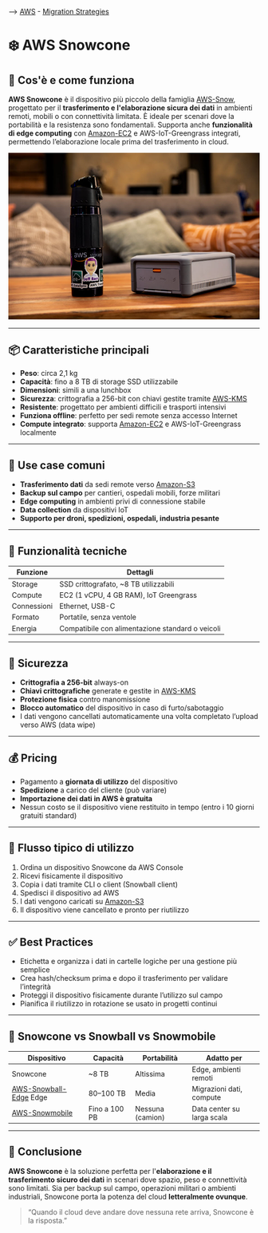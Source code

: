 --> [AWS](/00-Intro/AWS.md)  -  [Migration Strategies](/06-Cloud-Adoption-Framework-and-Migration-Strategies/AWS-Migration-Strategies.md)
# ❄️ AWS Snowcone

## 📘 Cos'è e come funziona

**AWS Snowcone** è il dispositivo più piccolo della famiglia [AWS-Snow](/06-Cloud-Adoption-Framework-and-Migration-Strategies/AWS-Snow.md), progettato per il **trasferimento e l'elaborazione sicura dei dati** in ambienti remoti, mobili o con connettività limitata. È ideale per scenari dove la portabilità e la resistenza sono fondamentali. 
Supporta anche **funzionalità di edge computing** con [Amazon-EC2](/01-Compute-options/Amazon-EC2.md) e AWS-IoT-Greengrass integrati, permettendo l’elaborazione locale prima del trasferimento in cloud.

![snowcone](img/snowcone.jpg)

---

## 📦 Caratteristiche principali

- **Peso**: circa 2,1 kg
- **Capacità**: fino a 8 TB di storage SSD utilizzabile
- **Dimensioni**: simili a una lunchbox
- **Sicurezza**: crittografia a 256-bit con chiavi gestite tramite [AWS-KMS](/09-Sicurezza-Compliance-Governance/Sicurezza/AWS-KMS.md)
- **Resistente**: progettato per ambienti difficili e trasporti intensivi
- **Funziona offline**: perfetto per sedi remote senza accesso Internet
- **Compute integrato**: supporta [Amazon-EC2](/01-Compute-options/Amazon-EC2.md) e AWS-IoT-Greengrass localmente

---

## 🚀 Use case comuni

- **Trasferimento dati** da sedi remote verso [Amazon-S3](/02-Storage-services/Amazon-S3.md)
- **Backup sul campo** per cantieri, ospedali mobili, forze militari
- **Edge computing** in ambienti privi di connessione stabile
- **Data collection** da dispositivi IoT
- **Supporto per droni, spedizioni, ospedali, industria pesante**

---

## 🔧 Funzionalità tecniche

| Funzione                | Dettagli                                |
|-------------------------|-----------------------------------------|
| Storage                 | SSD crittografato, ~8 TB utilizzabili   |
| Compute                 | EC2 (1 vCPU, 4 GB RAM), IoT Greengrass  |
| Connessioni             | Ethernet, USB-C                         |
| Formato                 | Portatile, senza ventole                |
| Energia                 | Compatibile con alimentazione standard o veicoli |

---

## 🔐 Sicurezza

- **Crittografia a 256-bit** always-on
- **Chiavi crittografiche** generate e gestite in [AWS-KMS](/09-Sicurezza-Compliance-Governance/Sicurezza/AWS-KMS.md)
- **Protezione fisica** contro manomissione
- **Blocco automatico** del dispositivo in caso di furto/sabotaggio
- I dati vengono cancellati automaticamente una volta completato l’upload verso AWS (data wipe)

---

## 💰 Pricing

- Pagamento a **giornata di utilizzo** del dispositivo
- **Spedizione** a carico del cliente (può variare)
- **Importazione dei dati in AWS è gratuita**
- Nessun costo se il dispositivo viene restituito in tempo (entro i 10 giorni gratuiti standard)

---

## 🧪 Flusso tipico di utilizzo

1. Ordina un dispositivo Snowcone da AWS Console
2. Ricevi fisicamente il dispositivo
3. Copia i dati tramite CLI o client (Snowball client)
4. Spedisci il dispositivo ad AWS
5. I dati vengono caricati su [Amazon-S3](/02-Storage-services/Amazon-S3.md)
6. Il dispositivo viene cancellato e pronto per riutilizzo

---

## ✅ Best Practices

- Etichetta e organizza i dati in cartelle logiche per una gestione più semplice
- Crea hash/checksum prima e dopo il trasferimento per validare l’integrità
- Proteggi il dispositivo fisicamente durante l’utilizzo sul campo
- Pianifica il riutilizzo in rotazione se usato in progetti continui

---

## 🔄 Snowcone vs Snowball vs Snowmobile

| Dispositivo   | Capacità           | Portabilità      | Adatto per                 |
|---------------|--------------------|------------------|----------------------------|
| Snowcone      | ~8 TB              | Altissima        | Edge, ambienti remoti      |
| [AWS-Snowball-Edge](/06-Cloud-Adoption-Framework-and-Migration-Strategies/AWS-Snowball-Edge.md) Edge | 80–100 TB          | Media            | Migrazioni dati, compute   |
| [AWS-Snowmobile](/06-Cloud-Adoption-Framework-and-Migration-Strategies/AWS-Snowmobile.md)    | Fino a 100 PB      | Nessuna (camion) | Data center su larga scala |

---

## 📌 Conclusione

**AWS Snowcone** è la soluzione perfetta per l'**elaborazione e il trasferimento sicuro dei dati** in scenari dove spazio, peso e connettività sono limitati. Sia per backup sul campo, operazioni militari o ambienti industriali, Snowcone porta la potenza del cloud **letteralmente ovunque**.

> “Quando il cloud deve andare dove nessuna rete arriva, Snowcone è la risposta.”
